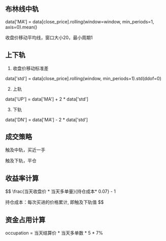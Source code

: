 

## 布林线中轨
data['MA'] = data[close_price].rolling(window=window, min_periods=1, axis=0).mean()

收盘价移动平均线，窗口大小20，最小周期1
## 上下轨

1. 收盘价移动标准差

data['std'] = data[close_price].rolling(window, min_periods=1).std(ddof=0)

2. 上轨

data['UP'] = data['MA'] + 2 * data['std']

3. 下轨

data['DN'] = data['MA'] - 2 * data['std']

## 成交策略

触及中轨，买近一手

触及下轨，平仓

## 收益率计算

$$
\frac{当天收盘价 * 当天多单量}{持仓成本* 0.07} - 1

持仓成本：每次买进的价格累计, 即触及下轨值
$$
## 资金占用计算
occupation = 当天结算价 * 当天多单数 * 5 * 7%
